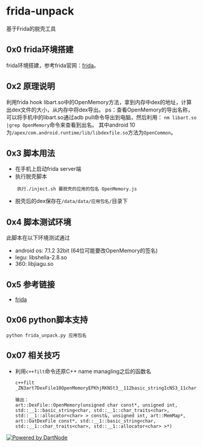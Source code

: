 # frida-unpack
基于Frida的脱壳工具
## 0x0 frida环境搭建
frida环境搭建，参考frida官网：[frida](https://www.frida.re)。

## 0x2 原理说明
利用frida hook libart.so中的OpenMemory方法，拿到内存中dex的地址，计算出dex文件的大小，从内存中将dex导出。
ps：查看OpenMemory的导出名称，可以将手机中的libart.so通过adb pull命令导出到电脑，然后利用：
`nm libart.so |grep OpenMemory`命令来查看到出名。
其中android 10为`/apex/com.android.runtime/lib/libdexfile.so`方法为`OpenCommon`。

## 0x3 脚本用法
- 在手机上启动frida server端
- 执行脱壳脚本 
```
    执行./inject.sh 要脱壳的应用的包名 OpenMemory.js
```
- 脱壳后的dex保存在`/data/data/应用包名/`目录下

## 0x4 脚本测试环境
此脚本在以下环境测试通过
 * android os: 7.1.2 32bit  (64位可能要改OpenMemory的签名)
 * legu: libshella-2.8.so
 * 360: libjiagu.so

## 0x5 参考链接
- [frida](https://www.frida.re)

## 0x06 python脚本支持
`python frida_unpack.py 应用包名`

## 0x07 相关技巧
- 利用`c++filt`命令还原C++ name managling之后的函数名

    ```
    c++filt _ZN3art7DexFile10OpenMemoryEPKhjRKNSt3__112basic_stringIcNS3_11char_traitsIcEENS3_9allocatorIcEEEEjPNS_6MemMapEPKNS_10OatDexFileEPS9_

    输出：
    art::DexFile::OpenMemory(unsigned char const*, unsigned int, std::__1::basic_string<char, std::__1::char_traits<char>, std::__1::allocator<char> > const&, unsigned int, art::MemMap*, art::OatDexFile const*, std::__1::basic_string<char, std::__1::char_traits<char>, std::__1::allocator<char> >*)
    ```
[![Powered by DartNode](https://dartnode.com/branding/DN-Open-Source-sm.png)](https://dartnode.com "Powered by DartNode - Free VPS for Open Source")
